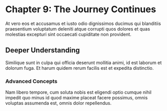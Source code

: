 # Chapter 9: The Journey Continues

At vero eos et accusamus et iusto odio dignissimos ducimus qui blanditiis praesentium voluptatum deleniti atque corrupti quos dolores et quas molestias excepturi sint occaecati cupiditate non provident.

## Deeper Understanding

Similique sunt in culpa qui officia deserunt mollitia animi, id est laborum et dolorum fuga. Et harum quidem rerum facilis est et expedita distinctio.

### Advanced Concepts

Nam libero tempore, cum soluta nobis est eligendi optio cumque nihil impedit quo minus id quod maxime placeat facere possimus, omnis voluptas assumenda est, omnis dolor repellendus.